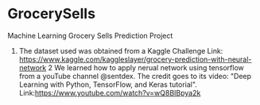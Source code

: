 # GrocerySells
Machine Learning Grocery Sells Prediction Project

1. The dataset used was obtained from a Kaggle Challenge
  Link: https://www.kaggle.com/kaggleslayer/grocery-prediction-with-neural-network
2 We learned how to apply nerual network using tensorflow from a youTube channel @sentdex. The credit goes to its video: "Deep Learning with Python, TensorFlow, and Keras tutorial". 
Link:https://www.youtube.com/watch?v=wQ8BIBpya2k
